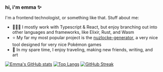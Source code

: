 ### hi, i'm emma ✨

I'm a frontend technologist, or something like that. Stuff about me:

- 👩🏼‍💻 I mostly work with Typescript & React, but enjoy branching out into other languages and frameworks, like Elixir, Rust, and Wasm
- ⭐️ My far my most popular project is the [nuzlocke-generator](https://github.com/EmmaRamirez/nuzlocke-generator), a very nice tool designed for very nice Pokémon games
- 💃 In my spare time, I enjoy traveling, making new friends, writing, and art


[![Emma's GitHub stats](https://github-readme-stats.vercel.app/api?username=EmmaRamirez&theme=radical)](https://github.com/anuraghazra/github-readme-stats)
[![Top Langs](https://github-readme-stats.vercel.app/api/top-langs/?username=EmmaRamirez&layout=compact&theme=radical)](https://github.com/anuraghazra/github-readme-stats)
[![GitHub Streak](http://github-readme-streak-stats.herokuapp.com?user=EmmaRamirez&theme=radical&date_format=M%20j%5B%2C%20Y%5D)](https://git.io/streak-stats)



<!--
**EmmaRamirez/EmmaRamirez** is a ✨ _special_ ✨ repository because its `README.md` (this file) appears on your GitHub profile.

Here are some ideas to get you started:

- 🔭 I’m currently working on ...
- 🌱 I’m currently learning ...
- 👯 I’m looking to collaborate on ...
- 🤔 I’m looking for help with ...
- 💬 Ask me about ...
- 📫 How to reach me: ...
- 😄 Pronouns: ...
- ⚡ Fun fact: ...
-->
